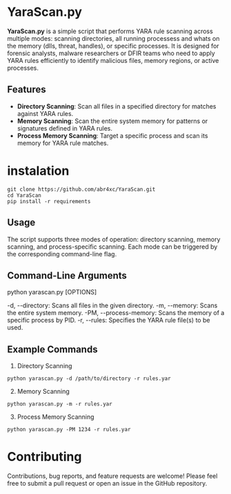 # YaraScan.py

**YaraScan.py** is a simple script that performs YARA rule scanning across multiple modes: scanning directories, all running processess and whats on the memory (dlls, threat, handles), or specific processes. It is designed for forensic analysts, malware researchers or DFIR teams who need to apply YARA rules efficiently to identify malicious files, memory regions, or active processes.

## Features

- **Directory Scanning**: Scan all files in a specified directory for matches against YARA rules.
- **Memory Scanning**: Scan the entire system memory for patterns or signatures defined in YARA rules.
- **Process Memory Scanning**: Target a specific process and scan its memory for YARA rule matches.

# instalation 
```
git clone https://github.com/abr4xc/YaraScan.git
cd YaraScan
pip install -r requirements 

 ```
 
## Usage

The script supports three modes of operation: directory scanning, memory scanning, and process-specific scanning. Each mode can be triggered by the corresponding command-line flag.

## Command-Line Arguments

python yarascan.py [OPTIONS]

-d, --directory: Scans all files in the given directory.
-m, --memory: Scans the entire system memory.
-PM, --process-memory: Scans the memory of a specific process by PID.
-r, --rules: Specifies the YARA rule file(s) to be used.

## Example Commands
 1. Directory Scanning
```
python yarascan.py -d /path/to/directory -r rules.yar
```

2. Memory Scanning
```   
python yarascan.py -m -r rules.yar
```

3. Process Memory Scanning
```
python yarascan.py -PM 1234 -r rules.yar
```

# Contributing

Contributions, bug reports, and feature requests are welcome! Please feel free to submit a pull request or open an issue in the GitHub repository.
